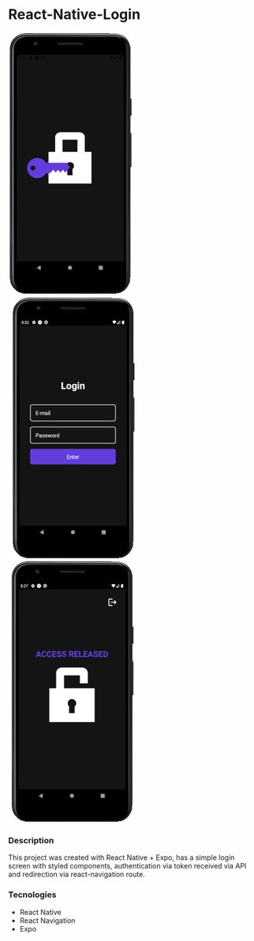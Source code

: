 # React-Native-Login

![Splash screen](https://raw.githubusercontent.com/BrunoUmbelino/React-Native-Login/main/github/_splash.PNG)
![Login screen](https://raw.githubusercontent.com/BrunoUmbelino/React-Native-Login/main/github/_login_.PNG)
![Main screen](https://raw.githubusercontent.com/BrunoUmbelino/React-Native-Login/main/github/_main.PNG)

### Description

This project was created with React Native + Expo, has a simple login screen with styled components, authentication via token received via API and redirection via react-navigation route. 

### Tecnologies

- React Native
- React Navigation
- Expo

